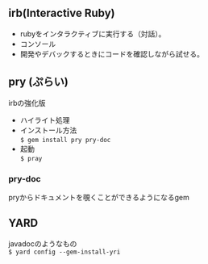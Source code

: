 ## irb(Interactive Ruby)
- rubyをインタラクティブに実行する（対話）。
- コンソール  
- 開発やデバックするときにコードを確認しながら試せる。


## pry (ぷらい)
irbの強化版
- ハイライト処理 
- インストール方法   
`$ gem install pry pry-doc`  
- 起動  
`$ pray`

### pry-doc 
pryからドキュメントを覗くことができるようになるgem



## YARD
javadocのようなもの  
`$ yard config --gem-install-yri`